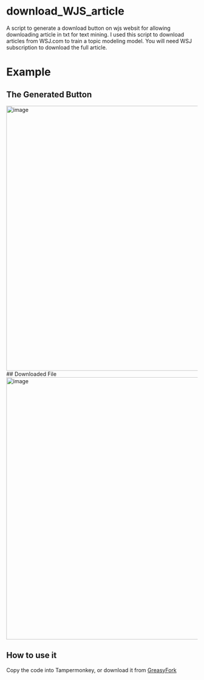 # download_WJS_article
A script to generate a download button on wjs websit for allowing downloading article in txt for text mining. I used this script to download articles from WSJ.com to train a topic modeling model. You will need WSJ subscription to download the full article.
# Example 
## The Generated Button
<img width="697" alt="image" src="https://user-images.githubusercontent.com/10794555/195245640-9d71e14a-930d-4b21-b91a-cfef3b90c03e.png">
## Downloaded File
<img width="690" alt="image" src="https://user-images.githubusercontent.com/10794555/195222248-19a4a3e2-ddbf-480d-8657-670c52ca8737.png">

## How to use it

Copy the code into Tampermonkey, or download it from [GreasyFork](https://greasyfork.org/en/scripts/448000-download-wall-street-jornal-article)
